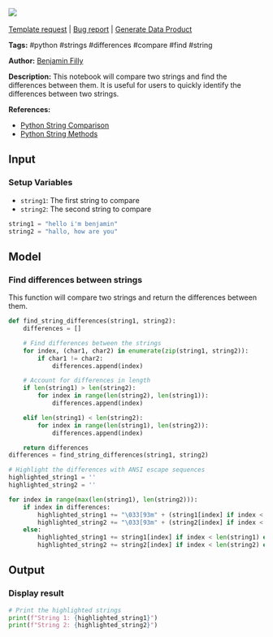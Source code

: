 <a href="https://app.naas.ai/user-redirect/naas/downloader?url=https://raw.githubusercontent.com/jupyter-naas/awesome-notebooks/master/Python/Python_Find_differences_between_stings.ipynb" target="_parent"><img src="https://naasai-public.s3.eu-west-3.amazonaws.com/open_in_naas.svg"/></a><br><br><a href="https://github.com/jupyter-naas/awesome-notebooks/issues/new?assignees=&labels=&template=template-request.md&title=Tool+-+Action+of+the+notebook+">Template request</a> | <a href="https://github.com/jupyter-naas/awesome-notebooks/issues/new?assignees=&labels=bug&template=bug_report.md&title=Python+-+Find+differences+between+stings:+Error+short+description">Bug report</a> | <a href="https://app.naas.ai/user-redirect/naas/downloader?url=https://raw.githubusercontent.com/jupyter-naas/awesome-notebooks/master/Naas/Naas_Start_data_product.ipynb" target="_parent">Generate Data Product</a>

**Tags:** #python #strings #differences #compare #find #string

**Author:** [Benjamin Filly](https://www.linkedin.com/in/benjamin-filly-05427727a/)

**Description:** This notebook will compare two strings and find the differences between them. It is useful for users to quickly identify the differences between two strings.

**References:**
- [Python String Comparison](https://www.programiz.com/python-programming/string-comparison)
- [Python String Methods](https://www.programiz.com/python-programming/methods/string)

## Input

### Setup Variables
- `string1`: The first string to compare
- `string2`: The second string to compare


```python
string1 = "hello i'm benjamin"
string2 = "hallo, how are you"
```

## Model

### Find differences between strings

This function will compare two strings and return the differences between them.


```python
def find_string_differences(string1, string2):
    differences = []

    # Find differences between the strings
    for index, (char1, char2) in enumerate(zip(string1, string2)):
        if char1 != char2:
            differences.append(index)

    # Account for differences in length
    if len(string1) > len(string2):
        for index in range(len(string2), len(string1)):
            differences.append(index)

    elif len(string1) < len(string2):
        for index in range(len(string1), len(string2)):
            differences.append(index)

    return differences
differences = find_string_differences(string1, string2)

# Highlight the differences with ANSI escape sequences
highlighted_string1 = ''
highlighted_string2 = ''

for index in range(max(len(string1), len(string2))):
    if index in differences:
        highlighted_string1 += "\033[93m" + (string1[index] if index < len(string1) else '') + "\033[0m"
        highlighted_string2 += "\033[93m" + (string2[index] if index < len(string2) else '') + "\033[0m"
    else:
        highlighted_string1 += string1[index] if index < len(string1) else ' '
        highlighted_string2 += string2[index] if index < len(string2) else ' '
```

## Output

### Display result


```python
# Print the highlighted strings
print(f"String 1: {highlighted_string1}")
print(f"String 2: {highlighted_string2}")
```

 
